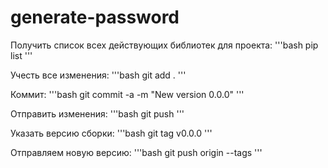 # generate-password

Получить список всех действующих библиотек для проекта:
'''bash
pip list
'''

Учесть все изменения:
'''bash
git add .
'''

Коммит: 
'''bash
git commit -a -m "New version 0.0.0"
'''

Отправить изменения:
'''bash
git push
'''

Указать версию сборки:
'''bash
git tag v0.0.0
'''

Отправляем новую версию:
'''bash
git push origin --tags
'''